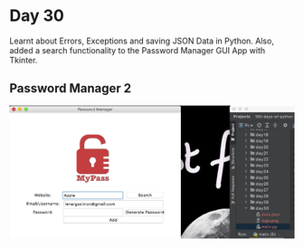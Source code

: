  # Day 30

Learnt about Errors, Exceptions and saving JSON Data in Python. Also, added a search functionality to the Password Manager GUI App with Tkinter.

## Password Manager 2

![password manager](password_manager.gif)
